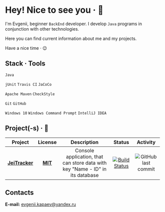 # Hey! Nice to see you &middot; :wave:

I'm Evgenii, beginner `BackEnd` developer. I develop `Java` programs in conjunction with other technologies. 

Here you can find current information about me and my projects.

Have a nice time &middot; :wink:

## Stack &middot; Tools

`Java`
<!-- ![](https://img.shields.io/badge/-Java-F60102?style=flat&logo=java&logoColor=white)

![](https://img.shields.io/badge/-JavaScript-F7DF1E?style=flat&logo=javascript&logoColor=black)
![](https://img.shields.io/badge/-HTML5-E34F26?style=flat&logo=html5&logoColor=white)
![](https://img.shields.io/badge/-CSS3-1572B6?style=flat&logo=css3&logoColor=white) -->

`jUnit`
`Travis CI`
`JaCoCo`

<!-- ![](https://img.shields.io/badge/-jUnit-259C5F?style=flat&logo=&logoColor=)
![](https://img.shields.io/badge/-Travis_CI-ECE8AA?style=flat&logo=Travis-CI&logoColor=black)
![](https://img.shields.io/badge/-JaCoCo-7D0D00?style=flat&logo=JaCoCo&logoColor=white)
![](https://img.shields.io/badge/-Mockito-79A63E?style=flat&logo=&logoColor=white) -->

<!-- ![](https://img.shields.io/badge/-PostgreSQL-31648D?style=flat&logo=PostgreSQL&logoColor=white)
![](https://img.shields.io/badge/-Hibernate-B6A975?style=flat&logo=Hibernate&logoColor=white)

![](https://img.shields.io/badge/-Spring-6AAD3D?style=flat&logo=spring&logoColor=white) -->

`Apache Maven`
`CheckStyle`

<!-- ![](https://img.shields.io/badge/-Maven-C71A36?style=flat&logo=apache-maven&logoColor=white)
![](https://img.shields.io/badge/-CheckStyle-FCC204?style=flat&logo=apache-CheckStyle&logoColor=white)
![](https://img.shields.io/badge/-Gradle-02303A?style=flat&logo=gradle&logoColor=white)

![](https://img.shields.io/badge/-Docker-0A97E5?style=flat&logo=Docker&logoColor=white)
![](https://img.shields.io/badge/-Kubernetes-306ADF?style=flat&logo=Kubernetes&logoColor=white)
![](https://img.shields.io/badge/-Apache_Kafka-242021?style=flat&logo=Apache-Kafka&logoColor=white) -->

`Git`
`GitHub`

<!-- ![](https://img.shields.io/badge/-Git-F05032?style=flat&logo=git&logoColor=white)
![](https://img.shields.io/badge/-GitHub-181717?style=flat&logo=github&logoColor=white)

![](https://img.shields.io/badge/-Windows_10-0078D6?style=flat&logo=Windows&logoColor=white)
![](https://img.shields.io/badge/-Terminal-4D4D4D?style=flat&logo=Windows-Terminal&logoColor=white)
![](https://img.shields.io/badge/-IntelliJ_IDEA-000000?style=flat&logo=IntelliJ-IDEA&logoColor=white)
![](https://img.shields.io/badge/-WebStorm-000000?style=flat&logo=WebStorm&logoColor=white) -->

`Windows 10`
`Windows Command Prompt`
`IntelliJ IDEA`

## Project(-s) &middot; :rocket:

| Project | License | Description | Status | Activity |
| :-----: | :-----: | :---------: | :----: | :------: |
| **[JeiTracker](https://github.com/jeikhan/job4j)** | **[MIT](https://github.com/jeikhan/job4j/blob/hotfix_3/LICENSE)** | Console application, that can store data with key "Name - ID" in its database | [![Build Status](https://travis-ci.com/jeikhan/job4j.svg?branch=hotfix_3)](https://travis-ci.com/jeikhan/job4j) | ![GitHub last commit](https://img.shields.io/github/last-commit/jeikhan/job4j) |

## Contacts

**E-mail:** evgenii.kapaev@yandex.ru

<!-- **LinkedIn:** [evgenkapaev](https://www.linkedin.com/in/evgenkapaev/)

**Resume:** [.pdf](https://github.com/jeikhan/job4j) -->
